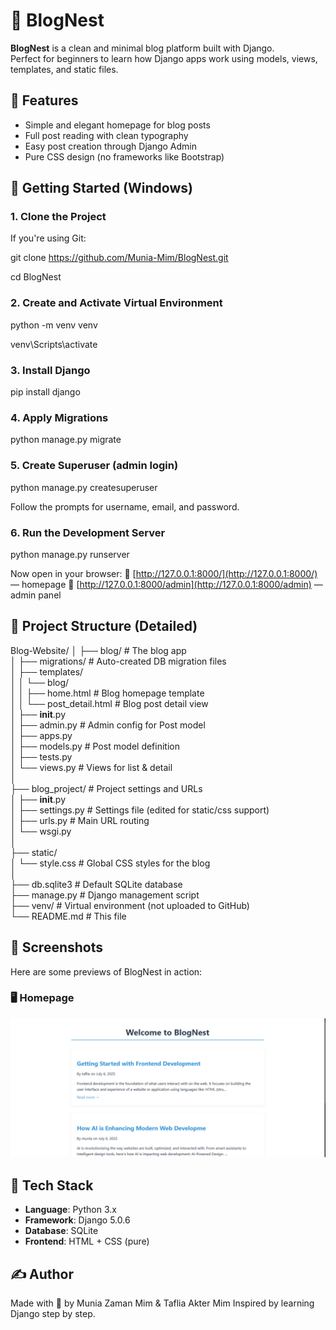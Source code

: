 # 📘 BlogNest

**BlogNest** is a clean and minimal blog platform built with Django.  
Perfect for beginners to learn how Django apps work using models, views, templates, and static files.

## 📸 Features

- Simple and elegant homepage for blog posts
- Full post reading with clean typography
- Easy post creation through Django Admin
- Pure CSS design (no frameworks like Bootstrap)


## 🚀 Getting Started (Windows)

### 1. Clone the Project

If you're using Git:

git clone https://github.com/Munia-Mim/BlogNest.git

cd BlogNest

### 2. Create and Activate Virtual Environment

python -m venv venv

venv\Scripts\activate

### 3. Install Django

pip install django

### 4. Apply Migrations

python manage.py migrate

### 5. Create Superuser (admin login)

python manage.py createsuperuser

Follow the prompts for username, email, and password.

### 6. Run the Development Server

python manage.py runserver

Now open in your browser:
🔗 [http://127.0.0.1:8000/](http://127.0.0.1:8000/) — homepage
🔐 [http://127.0.0.1:8000/admin](http://127.0.0.1:8000/admin) — admin panel


## 📁 Project Structure (Detailed)

Blog-Website/
│
├── blog/                      # The blog app  
│   ├── migrations/            # Auto-created DB migration files  
│   ├── templates/  
│   │   └── blog/  
│   │       ├── home.html      # Blog homepage template  
│   │       └── post_detail.html # Blog post detail view  
│   ├── __init__.py  
│   ├── admin.py               # Admin config for Post model  
│   ├── apps.py  
│   ├── models.py              # Post model definition  
│   ├── tests.py  
│   └── views.py               # Views for list & detail  
│  
├── blog_project/              # Project settings and URLs  
│   ├── __init__.py  
│   ├── settings.py            # Settings file (edited for static/css support)  
│   ├── urls.py                # Main URL routing  
│   └── wsgi.py  
│  
├── static/  
│   └── style.css              # Global CSS styles for the blog  
│  
├── db.sqlite3                 # Default SQLite database  
├── manage.py                  # Django management script  
├── venv/                      # Virtual environment (not uploaded to GitHub)  
└── README.md                  # This file  

## 📸 Screenshots

Here are some previews of BlogNest in action:

### 🖥️ Homepage

![Homepage Screenshot](Screenshots/screenshot1.png)


## 🧠 Tech Stack

* **Language**: Python 3.x
* **Framework**: Django 5.0.6
* **Database**: SQLite
* **Frontend**: HTML + CSS (pure)

## ✍️ Author

Made with 💙 by Munia Zaman Mim & Taflia Akter Mim
Inspired by learning Django step by step.

